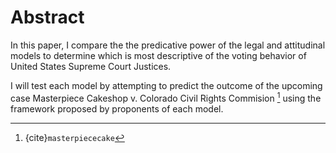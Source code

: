 # Abstract



In this paper, I compare the the predicative power of the legal and attitudinal models to determine which is most descriptive of the voting behavior of United States Supreme Court Justices.

I will test each model by attempting to predict the outcome of the upcoming case Masterpiece Cakeshop v. Colorado Civil Rights Commision [^masterpiece]  using the framework proposed by proponents of each model.














[^masterpiece]: {cite}`masterpiececake`
